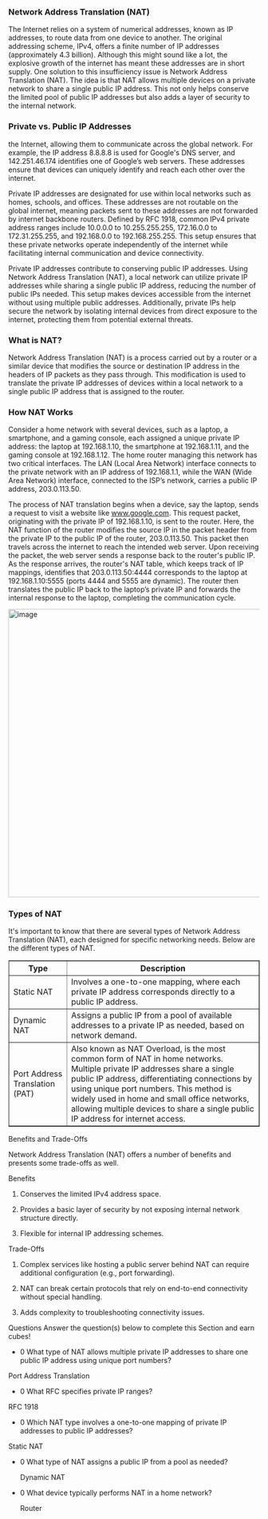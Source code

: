 <h3>Network Address Translation (NAT)</h3>

The Internet relies on a system of numerical addresses, known as IP addresses, to route data from one device to another. The original addressing scheme, IPv4, offers a finite number of IP addresses (approximately 4.3 billion). Although this might sound like a lot, the explosive growth of the internet has meant these addresses are in short supply. One solution to this insufficiency issue is Network Address Translation (NAT). The idea is that NAT allows multiple devices on a private network to share a single public IP address. This not only helps conserve the limited pool of public IP addresses but also adds a layer of security to the internal network.

<h3> Private vs. Public IP Addresses </h3>

the Internet, allowing them to communicate across the global network. For example, the IP address 8.8.8.8 is used for Google's DNS server, and 142.251.46.174 identifies one of Google’s web servers. These addresses ensure that devices can uniquely identify and reach each other over the internet.

Private IP addresses are designated for use within local networks such as homes, schools, and offices. These addresses are not routable on the global internet, meaning packets sent to these addresses are not forwarded by internet backbone routers. Defined by RFC 1918, common IPv4 private address ranges include 10.0.0.0 to 10.255.255.255, 172.16.0.0 to 172.31.255.255, and 192.168.0.0 to 192.168.255.255. This setup ensures that these private networks operate independently of the internet while facilitating internal communication and device connectivity.

Private IP addresses contribute to conserving public IP addresses. Using Network Address Translation (NAT), a local network can utilize private IP addresses while sharing a single public IP address, reducing the number of public IPs needed. This setup makes devices accessible from the internet without using multiple public addresses. Additionally, private IPs help secure the network by isolating internal devices from direct exposure to the internet, protecting them from potential external threats.

<h3>What is NAT?</h3>

Network Address Translation (NAT) is a process carried out by a router or a similar device that modifies the source or destination IP address in the headers of IP packets as they pass through. This modification is used to translate the private IP addresses of devices within a local network to a single public IP address that is assigned to the router.

<h3>How NAT Works</h3>

Consider a home network with several devices, such as a laptop, a smartphone, and a gaming console, each assigned a unique private IP address: the laptop at 192.168.1.10, the smartphone at 192.168.1.11, and the gaming console at 192.168.1.12. The home router managing this network has two critical interfaces. The LAN (Local Area Network) interface connects to the private network with an IP address of 192.168.1.1, while the WAN (Wide Area Network) interface, connected to the ISP’s network, carries a public IP address, 203.0.113.50.

The process of NAT translation begins when a device, say the laptop, sends a request to visit a website like www.google.com. This request packet, originating with the private IP of 192.168.1.10, is sent to the router. Here, the NAT function of the router modifies the source IP in the packet header from the private IP to the public IP of the router, 203.0.113.50. This packet then travels across the internet to reach the intended web server. Upon receiving the packet, the web server sends a response back to the router's public IP. As the response arrives, the router's NAT table, which keeps track of IP mappings, identifies that 203.0.113.50:4444 corresponds to the laptop at 192.168.1.10:5555 (ports 4444 and 5555 are dynamic). The router then translates the public IP back to the laptop’s private IP and forwards the internal response to the laptop, completing the communication cycle.

<img width="994" height="577" alt="image" src="https://github.com/user-attachments/assets/b29decff-6368-41ba-a601-ef2715dd00d8" />

<h3>Types of NAT</h3>

It's important to know that there are several types of Network Address Translation (NAT), each designed for specific networking needs. Below are the different types of NAT.

<table border="1" cellspacing="0" cellpadding="8">
  <thead>
    <tr>
      <th>Type</th>
      <th>Description</th>
    </tr>
  </thead>
  <tbody>
    <tr>
      <td>Static NAT</td>
      <td>Involves a one-to-one mapping, where each private IP address corresponds directly to a public IP address.</td>
    </tr>
    <tr>
      <td>Dynamic NAT</td>
      <td>Assigns a public IP from a pool of available addresses to a private IP as needed, based on network demand.</td>
    </tr>
    <tr>
      <td>Port Address Translation (PAT)</td>
      <td>Also known as NAT Overload, is the most common form of NAT in home networks. Multiple private IP addresses share a single public IP address, differentiating connections by using unique port numbers. This method is widely used in home and small office networks, allowing multiple devices to share a single public IP address for internet access.</td>
    </tr>
  </tbody>
</table>

Benefits and Trade-Offs

Network Address Translation (NAT) offers a number of benefits and presents some trade-offs as well.

Benefits

1. Conserves the limited IPv4 address space.

2. Provides a basic layer of security by not exposing internal network structure directly.

3. Flexible for internal IP addressing schemes.

Trade-Offs

1. Complex services like hosting a public server behind NAT can require additional configuration (e.g., port forwarding).

2. NAT can break certain protocols that rely on end-to-end connectivity without special handling.

3. Adds complexity to troubleshooting connectivity issues.

Questions
Answer the question(s) below to complete this Section and earn cubes!

- 0 What type of NAT allows multiple private IP addresses to share one public IP address using unique port numbers?

Port Address Translation

- 0 What RFC specifies private IP ranges?

RFC 1918

- 0 Which NAT type involves a one-to-one mapping of private IP addresses to public IP addresses?

Static NAT

- 0 What type of NAT assigns a public IP from a pool as needed?

  Dynamic NAT

- 0 What device typically performs NAT in a home network?

  Router
